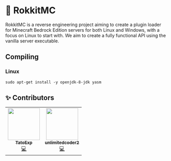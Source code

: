 # 🚀 RokkitMC
RokkitMC is a reverse engineering project aiming to create a plugin loader for Minecraft Bedrock Edition servers for 
both Linux and Windows, with a focus on Linux to start with. We aim to create a fully functional API using the vanilla
server executable.

## Compiling
### Linux
```
sudo apt-get install -y openjdk-8-jdk yasm
```

## ✨ Contributors

<table>
  <tr>
    <td align="center"><a href="https://mwareing.xyz/"><img src="https://avatars1.githubusercontent.com/u/29664925?s=460&v=4" width="100px;" alt=""/><br /><sub><b>TatoExp</b></sub></a><br /><a href="https://github.com/unlimitedcoder2/dbrepo/commits?author=TatoExp" title="Code">💻</a></td>
    <td align="center"><a href="https://ahowe.dev/"><img src="https://avatars2.githubusercontent.com/u/16884313?v=4" width="100px;" alt=""/><br /><sub><b>unlimitedcoder2</b></sub></a><br /><a href="https://github.com/unlimitedcoder2/dbrepo/commits?author=unlimitedcoder2" title="Code">💻</a></td>
  </tr>
</table>
